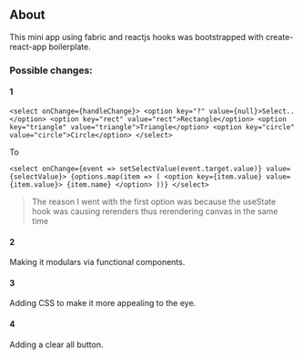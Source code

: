 
## About

This mini app using fabric and reactjs hooks was bootstrapped with create-react-app boilerplate.

### Possible changes:

#### 1

``
            <select onChange={handleChange}>
                <option key="?" value={null}>Select..</option>
                <option key="rect" value="rect">Rectangle</option>
                <option key="triangle" value="triangle">Triangle</option>
                <option key="circle" value="circle">Circle</option>
            </select>
``
            

To

``
             <select onChange={event => setSelectValue(event.target.value)} value={selectValue}>
                {options.map(item => (
                    <option key={item.value} value={item.value}>
                        {item.name}
                    </option>
                ))}
            </select> 
``

> The reason I went with the first option was because the useState hook was causing rerenders thus rerendering
> canvas in the same time

#### 2

Making it modulars via functional components.

#### 3

Adding CSS to make it more appealing to the eye.

#### 4

Adding a clear all button.

